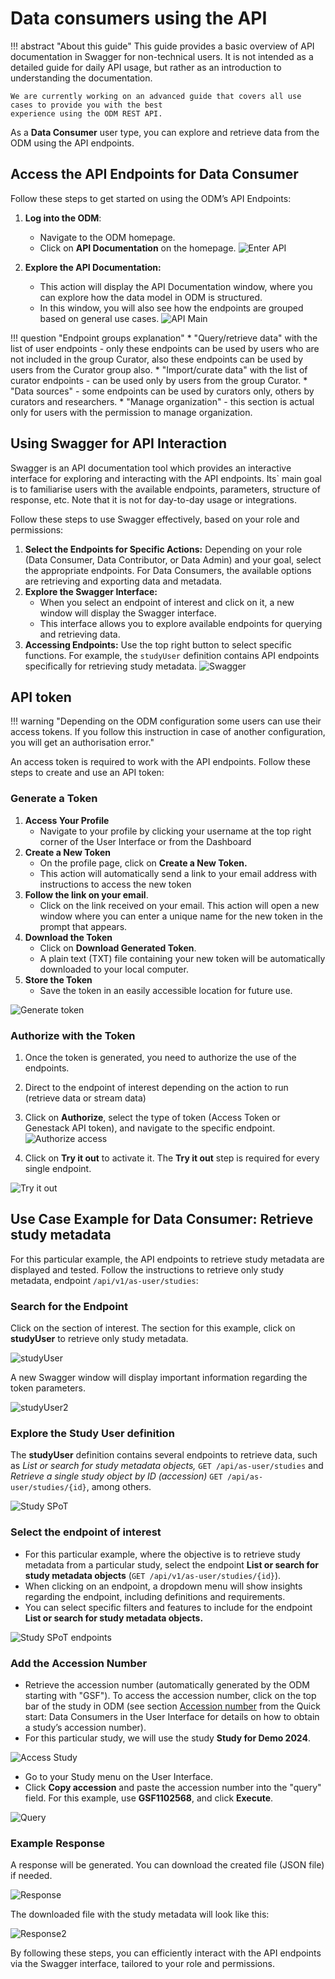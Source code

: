 # Data consumers using the API

!!! abstract "About this guide"
    This guide provides a basic overview of API documentation in Swagger for non-technical users. 
    It is not intended as a detailed guide for daily API usage, but rather as an introduction to understanding the 
    documentation.
      
    We are currently working on an advanced guide that covers all use cases to provide you with the best 
    experience using the ODM REST API.

As a **Data Consumer** user type, you can explore and retrieve data from the ODM using the API endpoints.

## Access the API Endpoints for Data Consumer

Follow these steps to get started on using the ODM’s API Endpoints:

1. **Log into the ODM**:
    * Navigate to the ODM homepage.
    * Click on **API Documentation** on the homepage.
   ![Enter API](quick-start-images/consumer-api-dashboard.png)

2. **Explore the API Documentation:**
      * This action will display the API Documentation window, where you can explore how the data model 
   in ODM is structured.
      * In this window, you will also see how the endpoints are grouped based on general use cases.
      ![API Main](quick-start-images/api-main-page.png)

!!! question "Endpoint groups explanation"
      * "Query/retrieve data" with the list of user endpoints - only these endpoints can be used by users who are not included in the group Curator, also these endpoints can be used by users from the Curator group also.
      * "Import/curate data" with the list of curator endpoints - can be used only by users from the group Curator.
      * "Data sources" - some endpoints can be used by curators only, others by curators and researchers.
      * "Manage organization" - this section is actual only for users with the permission to manage organization.

## Using Swagger for API Interaction

Swagger is an API documentation tool which provides an interactive interface for exploring and 
interacting with the API endpoints. Its` main goal is to familiarise users with the available endpoints, 
parameters, structure of response, etc. Note that it is not for day-to-day usage or integrations.

Follow these steps to use Swagger effectively, based on your role and permissions:

1. **Select the Endpoints for Specific Actions:** Depending on your role (Data Consumer, Data Contributor, or Data Admin) 
and your goal, select the appropriate endpoints. For Data Consumers, the available options are retrieving and 
exporting data and metadata.
2. **Explore the Swagger Interface:**
      * When you select an endpoint of interest and click on it, a new window will display the Swagger interface.
      * This interface allows you to explore available endpoints for querying and retrieving data.
3. **Accessing Endpoints:** Use the top right button to select specific functions. For example, 
the `studyUser` definition contains API endpoints specifically for retrieving study metadata.
![Swagger](quick-start-images/swagger-groups.png)

## API token

!!! warning "Depending on the ODM configuration some users can use their access tokens. If you follow this instruction in case of another configuration, you will get an authorisation error."

An access token is required to work with the API endpoints. Follow these steps to create and use an API token:

### Generate a Token

1. **Access Your Profile**
    * Navigate to your profile by clicking your username at the top right corner of the User Interface or from the Dashboard
2. **Create a New Token**
    * On the profile page, click on **Create a New Token.**
    * This action will automatically send a link to your email address with instructions to access the new token
3. **Follow the link on your email**.
    * Click on the link received on your email. This action will open a new window where you can enter a unique name for the new token in the prompt that appears.
4. **Download the Token**
    * Click on **Download Generated Token**.
    * A plain text (TXT) file containing your new token will be automatically downloaded to your local computer.
5. **Store the Token**
    * Save the token in an easily accessible location for future use.

![Generate token](quick-start-images/generate-token.png)

### Authorize with the Token
1. Once the token is generated, you need to authorize the use of the endpoints. 
2. Direct to the endpoint of interest depending on the action to run (retrieve data or stream data)
3. Click on **Authorize**, select the type of token (Access Token or Genestack API token), 
and navigate to the specific endpoint.
   ![Authorize access](quick-start-images/authorize-access.png)

4. Click on **Try it out** to activate it. The **Try it out** step is required for every single endpoint.

![Try it out](quick-start-images/try-it-out.png)

## Use Case Example for Data Consumer: Retrieve study metadata

For this particular example, the API endpoints to retrieve study metadata are displayed and tested. 
Follow the instructions to retrieve only study metadata, endpoint `/api/v1/as-user/studies`:

### Search for the Endpoint

Click on the section of interest. The section for this example, click on **studyUser** to retrieve only study metadata.

![studyUser](quick-start-images/studyUser.png)

A new Swagger window will display important information regarding the token parameters.

![studyUser2](quick-start-images/studyUser-2.png)

### Explore the Study User definition

The **studyUser** definition contains several endpoints to retrieve data, such as 
*List or search for study metadata objects,* `GET /api/as-user/studies` 
and *Retrieve a single study object by ID (accession)* `GET /api/as-user/studies/{id}`, among others.

![Study SPoT](quick-start-images/study-spot.png)

### Select the endpoint of interest

* For this particular example, where the objective is to retrieve study metadata from a particular study, 
select the endpoint **List or search for study metadata objects** (`GET /api/v1/as-user/studies/{id}`).
* When clicking on an endpoint, a dropdown menu will show insights regarding the endpoint, 
including definitions and requirements.
* You can select specific filters and features to include for the endpoint
**List or search for study metadata objects.**

![Study SPoT endpoints](quick-start-images/study-spot-2.png)

### Add the Accession Number

* Retrieve the accession number (automatically generated by the ODM starting with "GSF"). 
To access the accession number, click on the top bar of the study in ODM 
(see section [Accession number](../quick-start/consumer-gui.md/#accession-number) 
from the Quick start: Data Consumers in the User Interface
for details on how to obtain a study’s accession number).
* For this particular study, we will use the study **Study for Demo 2024**.

![Access Study](quick-start-images/consumer-api-study-access.png)

* Go to your Study menu on the User Interface.
* Click **Copy accession** and paste the accession number into the "query" field. 
For this example, use **GSF1102568**, and click **Execute**.

![Query](quick-start-images/api-query.png)

### Example Response

A response will be generated. You can download the created file (JSON file) if needed.

![Response](quick-start-images/consumer-api-study-responce.png)

The downloaded file with the study metadata will look like this:

![Response2](quick-start-images/consumer-api-study-responce-2.png)

By following these steps, you can efficiently interact with the API endpoints via the Swagger interface,
tailored to your role and permissions.
